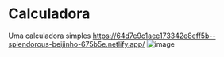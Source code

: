 # Calculadora
Uma calculadora simples
https://64d7e9c1aee173342e8eff5b--splendorous-beijinho-675b5e.netlify.app/
![image](https://github.com/Wilhians/Calculadora/assets/102177116/6c52376d-8ae5-4bc6-a4d2-2f19ff6c7b38)
